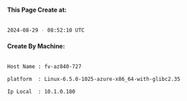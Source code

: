 
   
#### This Page Create at:

```bash

2024-08-29 - 08:52:10 UTC

```

#### Create By Machine:

```bash

Host Name : fv-az840-727

platform  : Linux-6.5.0-1025-azure-x86_64-with-glibc2.35

Ip Local  : 10.1.0.180

```

